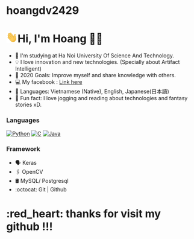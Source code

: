 # hoangdv2429
# <img src="https://raw.githubusercontent.com/ABSphreak/ABSphreak/master/gifs/Hi.gif" width="30px">Hi, I'm Hoang 👨‍💻
- 🌱 I'm studying at Ha Noi University Of Science And Technology.
- 💡 I love innovation and new technologies. (Specially about Artifact Intelligent)
- 🥅 2020 Goals: Improve myself and share knowledge with others. 
- 💻 My facebook : <a href = "https://www.facebook.com/B.YoRHa/">Link here</a>
- 🥇 Languages: Vietnamese (Native), English, Japanese(日本語)
- 🔭 Fun fact: I love jogging and reading about technologies and fantasy stories xD.

### Languages
[![Python](https://img.shields.io/badge/-Python-fff?&logo=python)](https://github.com/adamalston?tab=repositories&q=&type=&language=python)
[![C](https://img.shields.io/badge/-C-fff?&logo=C)](https://github.com/adamalston?tab=repositories&q=&type=&language=c)
[![Java](https://img.shields.io/badge/-Java-fff?&logo=Java&logoColor=007396)](https://github.com/adamalston?tab=repositories&q=&type=&language=java)

### Framework

* 🗣 Keras 
* 🖇️ OpenCV 
* 🛢️ MySQL/ Postgresql
* :octocat: Git | Github

# :red_heart: thanks for visit my github !!!

